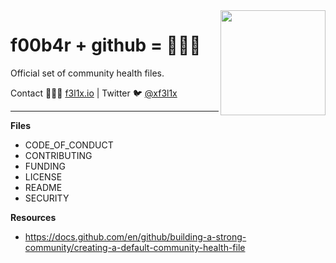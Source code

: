 <img align=right width="168" src="https://github.com/contributte.png">

<h1>f00b4r + github = 👨🏻‍💻</h1>

<p>
    Official set of community health files.
</p>

<p>
Contact 👨🏻‍💻 <a href="https://f3l1x.io">f3l1x.io</a> | Twitter 🐦 <a href="https://twitter.com/xf3l1x">@xf3l1x</a>
</p>

-----

**Files**

- CODE_OF_CONDUCT
- CONTRIBUTING
- FUNDING
- LICENSE
- README
- SECURITY

**Resources**

- https://docs.github.com/en/github/building-a-strong-community/creating-a-default-community-health-file

